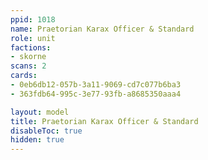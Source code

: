 ```yaml
---
ppid: 1018
name: Praetorian Karax Officer & Standard
role: unit
factions:
- skorne
scans: 2
cards:
- 0eb6db12-057b-3a11-9069-cd7c077b6ba3
- 363fdb64-995c-3e77-93fb-a8685350aaa4

layout: model
title: Praetorian Karax Officer & Standard
disableToc: true
hidden: true
---
```

